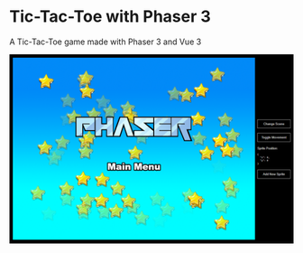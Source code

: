 # Tic-Tac-Toe with Phaser 3

A Tic-Tac-Toe game made with Phaser 3 and Vue 3

![screenshot](screenshot.png)

